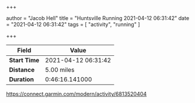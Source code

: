 +++

author = "Jacob Hell"
title = "Huntsville Running 2021-04-12 06:31:42"
date = "2021-04-12 06:31:42"
tags = [
    "activity", "running"
]

+++

<!--more-->

|Field  |Value  |
|--- | --- |
|**Start Time**|2021-04-12 06:31:42|
|**Distance**|5.00 miles|
|**Duration**|0:46:16.141000|

https://connect.garmin.com/modern/activity/6813520404